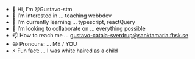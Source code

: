 - 👋 Hi, I’m @Gustavo-stm
- 👀 I’m interested in ... teaching webbdev
- 🌱 I’m currently learning ... typescript, reactQuery
- 💞️ I’m looking to collaborate on ... everything possible
- 📫 How to reach me ... gustavo-catala-sverdrup@sanktamaria.fhsk.se
- 😄 Pronouns: ... ME / YOU
- ⚡ Fun fact: ... I was white haired as a child

<!---
Gustavo-stm/Gustavo-stm is a ✨ special ✨ repository because its `README.md` (this file) appears on your GitHub profile.
You can click the Preview link to take a look at your changes.
--->
